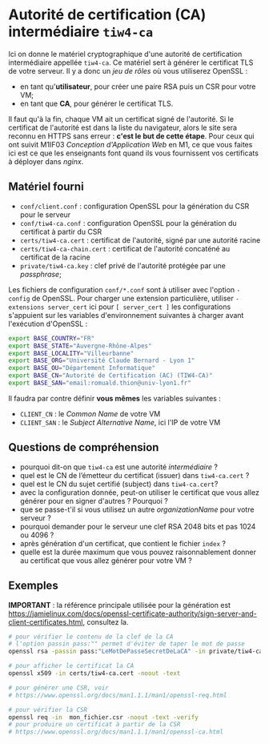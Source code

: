 Autorité de certification (CA) intermédiaire `tiw4-ca`
======================================================

Ici on donne le matériel cryptographique d'une autorité de certification intermédiaire appellée `tiw4-ca`.
Ce matériel sert à générer le certificat TLS de votre serveur.
Il y a donc un _jeu de rôles_ où vous utiliserez OpenSSL :

- en tant qu'**utilisateur**, pour créer une paire RSA puis un CSR pour votre VM;
- en tant que **CA**, pour générer le certificat TLS.

Il faut qu'à la fin, chaque VM ait un certificat signé de l'autorité.
Si le certificat de l'autorité est dans la liste du navigateur, alors le site sera reconnu en HTTPS sans erreur : **c'est le but de cette étape**.
Pour ceux qui ont suivit M1IF03 _Conception d'Application Web_ en M1, ce que vous faites ici est ce que les enseignants font quand ils vous fournissent vos certificats à déployer dans _nginx_.

Matériel fourni
---------------

- `conf/client.conf` : configuration OpenSSL pour la génération du CSR pour le serveur
- `conf/tiw4-ca.conf` : configuration OpenSSL pour la génération du certificat à partir du CSR
- `certs/tiw4-ca.cert` : certificat de l'autorité, signé par une autorité racine
- `certs/tiw4-ca-chain.cert` : certificat de l'autorité concaténé au certificat de la racine
- `private/tiw4-ca.key` : clef privé de l'autorité protégée par une _passphrase_;

Les fichiers de configuration `conf/*.conf` sont à utiliser avec l'option `-config` de OpenSSL.
Pour charger une extension particulière, utiliser `-extensions server_cert` ici pour `[ server_cert ]`
les configurations s'appuient sur les variables d'environnement suivantes à charger avant l'exécution d'OpenSSL :

```bash
export BASE_COUNTRY="FR"
export BASE_STATE="Auvergne-Rhône-Alpes"
export BASE_LOCALITY="Villeurbanne"
export BASE_ORG="Université Claude Bernard - Lyon 1"
export BASE_OU="Département Informatique"
export BASE_CN="Autorité de Certification (AC) (TIW4-CA)"
export BASE_SAN="email:romuald.thion@univ-lyon1.fr"
```

Il faudra par contre définir **vous mêmes** les variables suivantes :

- `CLIENT_CN` : le _Common Name_ de votre VM
- `CLIENT_SAN` : le _Subject Alternative Name_, ici l'IP de votre VM

Questions de compréhension
--------------------------

- pourquoi dit-on que `tiw4-ca` est une autorité _intermédiaire_ ?
- quel est le CN de l’émetteur du certificat (issuer) dans `tiw4-ca.cert` ?
- quel est le CN du sujet certifié (subject) dans `tiw4-ca.cert`?
- avec la configuration donnée, peut-on utiliser le certificat que vous allez générer pour en signer d'autres ? Pourquoi ?
- que se passe-t'il si vous utilisez un autre _organizationName_ pour votre serveur ?
- pourquoi demander pour le serveur une clef RSA 2048 bits et pas 1024 ou 4096 ?
- après génération d'un certificat, que contient le fichier `index` ?
- quelle est la durée maximum que vous pouvez raisonnablement donner au certificat que vous allez générer pour votre VM ?

Exemples
--------

**IMPORTANT** : la référence principale utilisée pour la génération est <https://jamielinux.com/docs/openssl-certificate-authority/sign-server-and-client-certificates.html>, consultez la.

```bash
# pour vérifier le contenu de la clef de la CA
# l'option passin pass:"" permet d'éviter de taper le mot de passe
openssl rsa -passin pass:"LeMotDePasseSecretDeLaCA" -in private/tiw4-ca.key -noout -text

# pour afficher le certificat la CA
openssl x509 -in certs/tiw4-ca.cert -noout -text

# pour générer une CSR, voir
# https://www.openssl.org/docs/man1.1.1/man1/openssl-req.html

# pour vérifier la CSR
openssl req -in  mon_fichier.csr -noout -text -verify
# pour produire un certificat à partir de la CSR
# https://www.openssl.org/docs/man1.1.1/man1/openssl-ca.html
```

